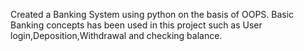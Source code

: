 Created a Banking System using python on the basis of OOPS.
Basic Banking concepts has been used in this project such as User login,Deposition,Withdrawal and checking balance.
